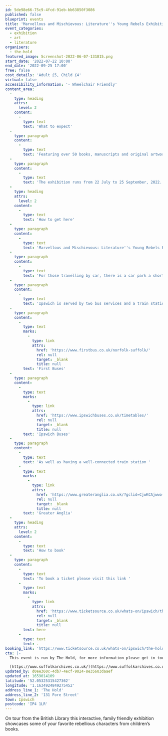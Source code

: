 ```yaml
---
id: 5de98e66-75c9-4fcd-91eb-bb63850f3086
published: false
blueprint: events
title: 'Marvellous and Mischievous: Literature''s Young Rebels Exhibition'
event_categories:
  - exhibition
  - art
  - literature
organisers:
  - the-hold
featured_image: Screenshot-2022-06-07-131815.png
start_date: '2022-07-22 10:00'
end_date: '2022-09-25 17:00'
free: false
cost_details: 'Adult £5, Child £4'
virtual: false
accessibility_information: '- Wheelchair Friendly'
content_area:
  -
    type: heading
    attrs:
      level: 2
    content:
      -
        type: text
        text: 'What to expect'
  -
    type: paragraph
    content:
      -
        type: text
        text: 'Featuring over 50 books, manuscripts and original artwork, the exhibition includes characters such as Tracy Beaker, Pippi Longstocking, Jane Eyre, Dirty Bertie, and Matilda. Spanning over 300 years, we invite you to rediscover your favourite characters, as well as meet new ones. Exploring what it means to be a rebel!'
  -
    type: paragraph
    content:
      -
        type: text
        text: 'The exhibition runs from 22 July to 25 September, 2022.'
  -
    type: heading
    attrs:
      level: 2
    content:
      -
        type: text
        text: 'How to get here'
  -
    type: paragraph
    content:
      -
        type: text
        text: 'Marvellous and Mischievous: Literature''s Young Rebels Exhibition at The Hold, 131 Fore Street, Ipswich, IP4 1LR'
  -
    type: paragraph
    content:
      -
        type: text
        text: 'For those travelling by car, there is a car park a short walk from the venue next to the student halls.'
  -
    type: paragraph
    content:
      -
        type: text
        text: 'Ipswich is served by two bus services and a train station. See below for timetables'
  -
    type: paragraph
    content:
      -
        type: text
        marks:
          -
            type: link
            attrs:
              href: 'https://www.firstbus.co.uk/norfolk-suffolk/'
              rel: null
              target: _blank
              title: null
        text: 'First Buses'
  -
    type: paragraph
    content:
      -
        type: text
        marks:
          -
            type: link
            attrs:
              href: 'https://www.ipswichbuses.co.uk/timetables/'
              rel: null
              target: _blank
              title: null
        text: 'Ipswich Buses'
  -
    type: paragraph
    content:
      -
        type: text
        text: 'As well as having a well-connected train station '
      -
        type: text
        marks:
          -
            type: link
            attrs:
              href: 'https://www.greateranglia.co.uk/?gclid=CjwKCAjwwo-WBhAMEiwAV4dybeWJfjoDXNBYc30q7xKLS4kt-ZMJamBekhGyJobLW6y48IXOM62mwhoCx2EQAvD_BwE'
              rel: null
              target: _blank
              title: null
        text: 'Greater Anglia'
  -
    type: heading
    attrs:
      level: 2
    content:
      -
        type: text
        text: 'How to book'
  -
    type: paragraph
    content:
      -
        type: text
        text: 'To book a ticket please visit this link '
      -
        type: text
        marks:
          -
            type: link
            attrs:
              href: 'https://www.ticketsource.co.uk/whats-on/ipswich/the-hold/22-28-july-marvellous-and-mischievous-literatures-young-rebels-exhibition/2022-07-22/10:00/t-gnnngd'
              rel: null
              target: _blank
              title: null
        text: here
      -
        type: text
        text: .
booking_link: 'https://www.ticketsource.co.uk/whats-on/ipswich/the-hold/22-28-july-marvellous-and-mischievous-literatures-young-rebels-exhibition/2022-07-22/10:00/t-gnnngd'
cta: |-
  This event is run by The Hold, for more information please get in touch via:

  [https://www.suffolkarchives.co.uk/](https://www.suffolkarchives.co.uk/)
updated_by: d0ee360c-4db7-4ecf-9024-8e35603daaef
updated_at: 1659014109
latitude: '52.05325315427362'
longitude: '1.1634924849275452'
address_line_1: 'The Hold'
address_line_2: '131 Fore Street'
town: Ipswich
postcode: 'IP4 1LR'
---
```

On tour from the British Library this interactive, family friendly exhibition showcases some of your favorite rebellious characters from children’s books.